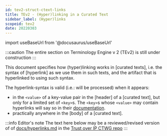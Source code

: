 ```yaml
---
id: tev2-struct-ctext-links
title: TEv2 - (Hyper)linking in a Curated Text
sidebar_label: (Hyper)links
scopeid: tev2
date: 20220303
---
```


import useBaseUrl from '@docusaurus/useBaseUrl'

:::caution
The entire section on Terminology Engine v 2 (TEv2) is still under construction
:::

This document specifies how (hyper)linking works in [curated texts], i.e. the syntax of [hyperlink] as we use them in such texts, and the artifact that is hyperlinked to using such syntax.

The hyperlink-syntax is valid (i.e.: will be processed) when it appears:
- in the `<value>` of a key-value pair in the [header] of a [curated text], but only for a limited set of `<key>`s. The  `<key>`s whose `<value>` may contain hyperlinks will say so in their [documentation](tev2-struct-ctext-header).
- practically anywhere in the [body] of a [curated text].

:::info Editor's note
The text here below may be a reviewed/revised version of of [docs/hyperlinks.md](https://github.com/trustoverip/concepts-and-terminology-wg/edit/master/docs/hyperlinks.md) in the [Trust over IP CTWG repo](https://github.com/trustoverip/concepts-and-terminology-wg)
:::

